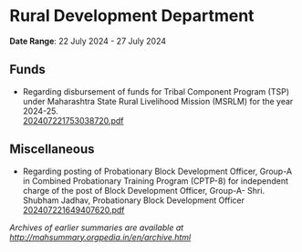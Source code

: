 # Rural Development Department

**Date Range**: 22 July 2024 - 27 July 2024


## Funds
- Regarding disbursement of funds for Tribal Component Program (TSP) under Maharashtra State Rural Livelihood Mission (MSRLM) for the year 2024-25.\
  [202407221753038720.pdf](https://gr.maharashtra.gov.in/Site/Upload/Government%20Resolutions/English/202407221753038720.pdf)

## Miscellaneous
- Regarding posting of Probationary Block Development Officer, Group-A in Combined Probationary Training Program (CPTP-8) for independent charge of the post of Block Development Officer, Group-A- Shri. Shubham Jadhav, Probationary Block Development Officer\
  [202407221649407620.pdf](https://gr.maharashtra.gov.in/Site/Upload/Government%20Resolutions/English/202407221649407620.pdf)


*Archives of earlier summaries are available at http://mahsummary.orgpedia.in/en/archive.html*